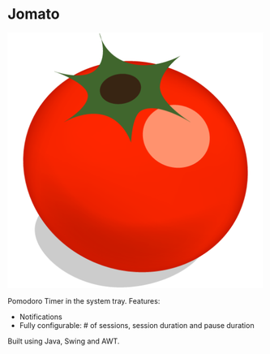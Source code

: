 # Jomato

![logo](src/img/logo.png "Screenshot")

Pomodoro Timer in the system tray.
Features:
- Notifications
- Fully configurable: # of sessions, session duration and pause duration

Built using Java, Swing and AWT.